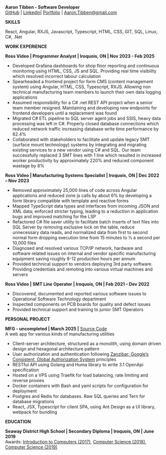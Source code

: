 **Aaron Tibben \- Software Developer**  
[GitHub](http://github.com/mental-block) | [Linkedin](https://www.linkedin.com/in/aarontibben/)| [Portfolio](https://aarontibben.netlify.app) | [Aaron.Tibben@gmail.com](mailto:Aaron.Tibben@gmail.com)

**SKILLS**

React, Angular, RXJS, Javascript, Typescript, HTML, CSS, GIT, SQL, Linux, C\#, .Net

**WORK EXPERIENCE**

**Ross Video | Programmer Analyst | Iroquois, ON | Nov 2023 \- Feb 2025**

- Developed Grafana dashboards for shop floor reporting and continuous monitoring using HTML, CSS, JS and SQL. Providing real time visibility which resolved incorrect labour calculation
- Spearheaded a frontend project for form CMS (content management system) using Angular, HTML, CSS, Typescript, RXJS. Allowing non technical manufacturing team members to launch their own data logging applications
- Assumed responsibility for a C\# .net REST API project when a senior team member resigned. Maintaining and developing new endpoints for frontend developers until a replacement was found
- Migrated C\# ETL pipeline to SQL server agent jobs and SSIS, heavy data processing was left in C\#. Properly closed database connections which reduced network traffic increasing database write time performance by 82.4%
- Collaborated with stakeholders to facilitate and update legacy SMT (surface mount technology) systems by integrating and migrating existing services to a new vendor using C\# and SQL. Our team successfully replaced 3 SMT lines with 1 line which resulted in increased worker productivity by approximately 220% and reduced component wastage by 8%

**Ross Video | Manufacturing Systems Specialist | Iroquois, ON | Dec 2022 – Nov 2023**

- Removed approximately 25,000 lines of code across Angular applications and reduced zone js calls by about 6% by developing a form library compatible with template and reactive forms
- Mapped TypeScript data types and interfaces from incoming JSON and XML data; enforced stricter typing, leading to a reduction in application bugs and improved matching for the LSP
- Refactored C\# file saver utility to facilitate batch inserts of text files into SQL Server by removing exclusive lock on the table, reduce unnecessary data reads, and normalized data from first to second normal form dropping execution time from 15 minutes to ½ a second per 10,000 files
- Diagnosed and resolved various TCP/IP network, hardware and software related issues on internal and vendor specific manufacturing equipment saving roughly 8-12 production hours per annum
- Provided technical support to vendors deploying 3rd party software. Providing credentials and remoting into various virtual machines and servers

**Ross Video | SMT Line Operator | Iroquois, ON | Feb 2021 – Dev 2022**

- Discovered, documented and reported various software issues to Operational Software Technology department
- Inspected components on PCB boards for quality and defect issues
- Provided technical support and training to junior SMT Operators

**PERSONAL PROJECT**

**MFG \- uncompleted | March 2025 |** [Source Code](https://github.com/Mental-Block/mfg)  
A web app for various kinds of manufacturing utilities

- Client-server architecture, structured as a monolith, using domain driven design and hexagonal architecture pattern
- User authorization and authentication following [Zanzibar: Google’s Consistent, Global Authorization System](https://storage.googleapis.com/gweb-research2023-media/pubtools/5068.pdf) principles
- RESTful API using Golang and Huma library to write 3.1 OpenApi specification
- Hosted on a VPS using Traefik for load balancing, rate limiting and reverse proxies
- Docker containers with Bash and yaml scripts for configuration for deployment
- Postgres and Redis for databases. Raw SQL queries and Tern for database migrations
- React, JSX, Typescript for client SPA, using Ant Design as a UI library, webpack for bundling

**EDUCATION**

**Seaway District High School | Secondary Diploma | Iroquois, ON | June 2019**  
Awards: [Introduction to Computers (2017)](https://aarontibben.netlify.app/images/award.jpeg), [Computer Science (2018)](https://aarontibben.netlify.app/images/award2.jpeg), [Computer Science (2019)](https://aarontibben.netlify.app/images/award3.jpeg)
